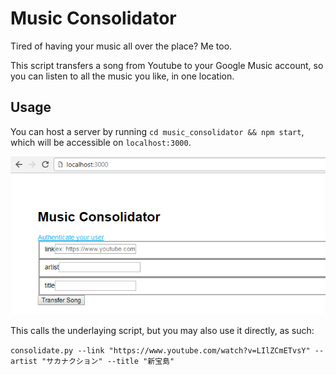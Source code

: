 # Music Consolidator
Tired of having your music all over the place? Me too.

This script transfers a song from Youtube to your Google Music account, so you can
listen to all the music you like, in one location.

## Usage
You can host a server by running `cd music_consolidator && npm start`, which will be accessible on `localhost:3000`.

![GUI screenshot](resources/music_cons.jpg "GUI screenshot")

This calls the underlaying script, but you may also use it directly, as such:


`consolidate.py --link "https://www.youtube.com/watch?v=LIlZCmETvsY" --artist "サカナクション" --title "新宝島"`
